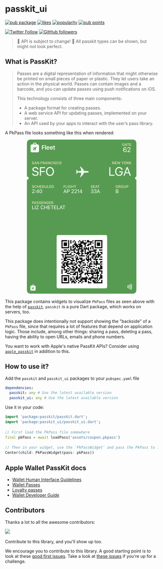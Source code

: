 # passkit_ui

[![pub package](https://img.shields.io/pub/v/passkit_ui.svg)](https://pub.dev/packages/passkit_ui)
[![likes](https://img.shields.io/pub/likes/passkit_ui)](https://pub.dev/packages/passkit_ui/score)
[![popularity](https://img.shields.io/pub/popularity/passkit_ui)](https://pub.dev/packages/passkit_ui/score)
[![pub points](https://img.shields.io/pub/points/passkit_ui)](https://pub.dev/packages/passkit_ui/score)

[![Twitter Follow](https://img.shields.io/twitter/follow/ue_man?style=social)](https://twitter.com/ue_man)
[![GitHub followers](https://img.shields.io/github/followers/ueman?style=social)](https://github.com/ueman)

> 🚧 API is subject to change! 🚧
> All passkit types can be shown, but might not look perfect.

## What is PassKit?

> Passes are a digital representation of information that might otherwise be printed on small pieces of paper or plastic. They let users take an action in the physical world. Passes can contain images and a barcode, and you can update passes using push notifications on iOS.
>
> This technology consists of three main components:
> - A package format for creating passes.
> - A web service API for updating passes, implemented on your server.
> - An API used by your apps to interact with the user’s pass library.

A PkPass file looks something like this when rendered:

<p align="center">
  <img src="https://raw.githubusercontent.com/ueman/passkit/master/passkit_ui/assets/boarding_pass.webp" />
</p>

This package contains widgets to visualize `PkPass` files as seen above with the help of [`passkit`](https://pub.dev/packages/passkit). `passkit` is a pure Dart package, which works on servers, too.

This package does intentionally not support showing the "backside" of a `PkPass` file, since that requires a lot of features that depend on application logic.
Those include, among other things: sharing a pass, deleting a pass, having the ability to open URLs, emails and phone numbers.

You want to work with Apple's native PassKit APIs? Consider using [`apple_passkit`](https://pub.dev/packages/apple_passkit) in addition to this.

## How to use it?

Add the `passkit` and `passkit_ui` packages to your `pubspec.yaml` file

```yaml
dependencies:
  passkit: any # Use the latest available version
  passkit_ui: any # Use the latest available version
```

Use it in your code:

```dart
import 'package:passkit/passkit.dart';
import 'package:passkit_ui/passkit_ui.dart';

// First load the PkPass file somewhere
final pkPass = await loadPass('assets/coupon.pkpass')

// Then in your widget, use the `PkPassWidget` and pass the PkPass to it
Center(child: PkPassWidget(pass: pkPass))
```

## Apple Wallet PassKit docs

- [Wallet Human Interface Guidelines](https://developer.apple.com/design/human-interface-guidelines/wallet)
- [Wallet Passes](https://developer.apple.com/documentation/walletpasses/)
- [Loyalty passes](https://developer.apple.com/wallet/loyalty-passes/)
- [Wallet Developer Guide](https://developer.apple.com/library/archive/documentation/UserExperience/Conceptual/PassKit_PG/index.html#//apple_ref/doc/uid/TP40012195-CH1-SW1)

## Contributors

Thanks a lot to all the awesome contributors:

<a href="https://github.com/ueman/passkit/graphs/contributors">
  <img src="https://contrib.rocks/image?repo=ueman/passkit" />
</a>

Contribute to this library, and you'll show up too.

We encourage you to contribute to this library.
A good starting point is to look at these [good first issues](https://github.com/ueman/passkit/issues?q=is%3Aopen+is%3Aissue+label%3A%22package%3A+passkit_ui%22+label%3A%22good+first+issue%22). Take a look at [these issues](https://github.com/ueman/passkit/issues?q=is%3Aopen+is%3Aissue+label%3A%22package%3A+passkit_ui%22)
if you're up for a challenge.
